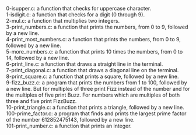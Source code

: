 0-isupper.c: a function that checks for uppercase character.<br/>
1-isdigit.c: a function that checks for a digit (0 through 9).<br/>
2-mul.c: a function that multiplies two integers.<br/>
3-print_numbers.c: a function that prints the numbers, from 0 to 9, followed by a new line.<br/>
4-print_most_numbers.c: a function that prints the numbers, from 0 to 9, followed by a new line.<br/>
5-more_numbers.c: a function that prints 10 times the numbers, from 0 to 14, followed by a new line.<br/>
6-print_line.c: a function that draws a straight line in the terminal.<br/>
7-print_diagonal.c: a function that draws a diagonal line on the terminal.<br/>
8-print_square.c: a function that prints a square, followed by a new line.<br/>
9-fizz_buzz.c: a program that prints the numbers from 1 to 100, followed by a new line. But for multiples of three print Fizz instead of the number and for the multiples of five print Buzz. For numbers which are multiples of both three and five print FizzBuzz.<br/>
10-print_triangle.c: a function that prints a triangle, followed by a new line.<br/>
100-prime_factor.c: a program that finds and prints the largest prime factor of the number 612852475143, followed by a new line.<br/>
101-print_number.c: a function that prints an integer.<br/>
